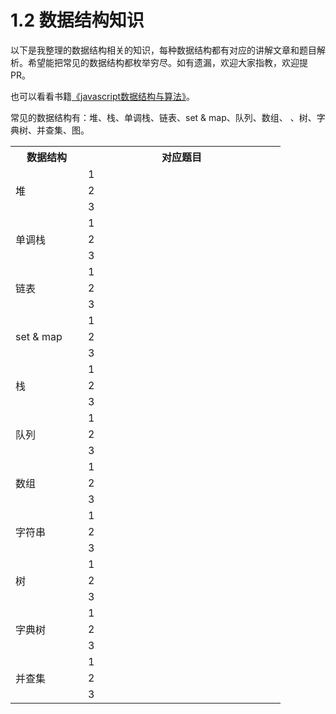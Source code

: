# 1.2 数据结构知识

以下是我整理的数据结构相关的知识，每种数据结构都有对应的讲解文章和题目解析。希望能把常见的数据结构都枚举穷尽。如有遗漏，欢迎大家指教，欢迎提 PR。

也可以看看书籍[《javascript数据结构与算法》](https://github.com/trekhleb/javascript-algorithms)。

常见的数据结构有：堆、栈、单调栈、链表、set & map、队列、数组、
、树、字典树、并查集、图。

<table style="width:600px">
    <tr>
        <th>数据结构</th><th>对应题目</th>
    </tr>
    <tr>
        <td rowspan="3" width="100px">堆</td>
        <td width="300px">1</td>
    </tr>
    <tr><td>2</td></tr>
    <tr><td>3</td></tr>
    <tr>
        <td rowspan="3">单调栈</td><td>1</td>
    </tr>
    <tr><td>2</td></tr>
    <tr><td>3</td></tr>
    <tr>
        <td rowspan="3">链表</td><td>1</td>
    </tr>
    <tr><td>2</td></tr>
    <tr><td>3</td></tr>
    <tr>
        <td rowspan="3">set & map</td><td>1</td>
    </tr>
    <tr><td>2</td></tr>
    <tr><td>3</td></tr>
    <tr>
        <td rowspan="3">栈</td><td>1</td>
    </tr>
    <tr><td>2</td></tr>
    <tr><td>3</td></tr>
    <tr>
        <td rowspan="3">队列</td><td>1</td>
    </tr>
    <tr><td>2</td></tr>
    <tr><td>3</td></tr>
    <tr>
        <td rowspan="3">数组</td><td>1</td>
    </tr>
    <tr><td>2</td></tr>
    <tr><td>3</td></tr>
    <tr>
        <td rowspan="3">字符串</td><td>1</td>
    </tr>
    <tr><td>2</td></tr>
    <tr><td>3</td></tr>
    <tr>
        <td rowspan="3">树</td><td>1</td>
    </tr>
    <tr><td>2</td></tr>
    <tr><td>3</td></tr>
    <tr>
        <td rowspan="3">字典树</td><td>1</td>
    </tr>
    <tr><td>2</td></tr>
    <tr><td>3</td></tr>
    <tr>
        <td rowspan="3">并查集</td><td>1</td>
    </tr>
    <tr><td>2</td></tr>
    <tr><td>3</td></tr>
</table>